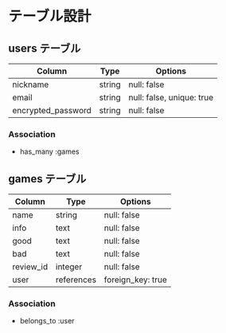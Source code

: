 # テーブル設計

## users テーブル

| Column             | Type   | Options                   |
| ------------------ | ------ | ------------------------- |
| nickname           | string | null: false               |
| email              | string | null: false, unique: true |
| encrypted_password | string | null: false               |

### Association

- has_many :games

## games テーブル

| Column    | Type       | Options           |
| --------- | ---------- | ----------------- |
| name      | string     | null: false       |
| info      | text       | null: false       |
| good      | text       | null: false       |
| bad       | text       | null: false       |
| review_id | integer    | null: false       |
| user      | references | foreign_key: true |

### Association

- belongs_to :user

